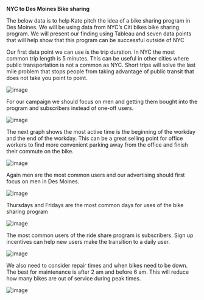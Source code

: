 **NYC to Des Moines Bike sharing**

The below data is to help Kate pitch the idea of a bike sharing program in Des Moines. We will be using data from NYC’s Citi bikes bike sharing program. We will present our finding using Tableau and seven data points that will help show that this program can be successful outside of NYC 

Our first data point we can use is the trip duration. In NYC the most common trip length is 5 minutes. This can be useful in other cities where public transportation is not a common as NYC. Short trips will solve the last mile problem that stops people from taking advantage of public transit that does not take you point to point. 

![image](https://user-images.githubusercontent.com/95973377/160502953-7554d91d-306a-47d9-9752-ea7710646585.png)

For our campaign we should focus on men and getting them bought into the program and subscribers instead of one-off users. 

![image](https://user-images.githubusercontent.com/95973377/160502983-4c808008-e5ec-41c1-815f-0ae9825a216b.png)

The next graph shows the most active time is the beginning of the workday and the end of the workday.  This can be a great selling point for office workers to find more convenient parking away from the office and finish their commute on the bike. 

![image](https://user-images.githubusercontent.com/95973377/160503002-30a3774f-034f-45f4-9171-96d11c4b9052.png)

Again men are the most common users and our advertising should first focus on men in Des Moines.

![image](https://user-images.githubusercontent.com/95973377/160503019-49fa2bcd-18e1-4083-9c83-e4b86bb81ac5.png)

Thursdays and Fridays are the most common days for uses of the bike sharing program 

![image](https://user-images.githubusercontent.com/95973377/160503047-1ddc4aba-7754-470d-bb60-01f263c790a6.png)

The most common users of the ride share program is subscribers. Sign up incentives can help new users make the transition to a daily user.

![image](https://user-images.githubusercontent.com/95973377/160503080-572bbf27-bf82-407e-9a5a-2f06b9e0e4f5.png)

We also need to consider repair times and when bikes need to be down. The best for maintenance is after 2 am and before 6 am. This will reduce how many bikes are out of service during peak times. 

![image](https://user-images.githubusercontent.com/95973377/160503111-fa0d054f-4f09-4b8a-876c-4f99f6965e7c.png)
